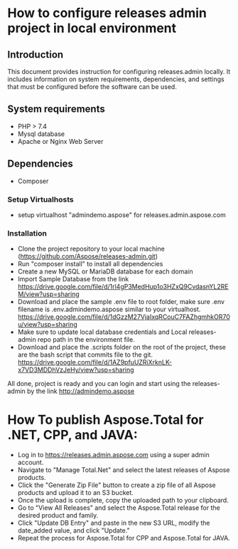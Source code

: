 
# How to configure releases admin project in local environment

## Introduction

This document provides instruction for configuring releases.admin locally. It includes information on system requirements, dependencies, and settings that must be configured before the software can be used.

## System requirements
- PHP > 7.4
- Mysql database
- Apache or Nginx Web Server

## Dependencies
- Composer

### Setup Virtualhosts
- setup virtualhost "admindemo.aspose" for releases.admin.aspose.com

### Installation
- Clone the project repository to your local machine (https://github.com/Aspose/releases-admin.git)
- Run "composer install" to install all dependencies
- Create a new MySQL or MariaDB database for each domain
- Import Sample Database from the link https://drive.google.com/file/d/1rl4gP3MedHup1o3HZxQ9CvdasnYL2REM/view?usp=sharing
- Download and place the sample .env file to root folder, make sure .env filename is .env.admindemo.aspose similar to your virtualhost. https://drive.google.com/file/d/1dGzzM27VjaIxqRCouC7FAZhgmhkOR70u/view?usp=sharing
- Make sure to update local database credentials and Local releases-admin repo path in the environment file.
- Download and place the .scripts folder on the root of the project, these are the bash script that commits file to the git. https://drive.google.com/file/d/1AZ9pfuUZRiXrknLK-x7VD3MDDhVzJeHy/view?usp=sharing

All done, project is ready and you can login and start using the releases-admin by the link http://admindemo.aspose

# How To publish Aspose.Total for .NET, CPP, and JAVA:

- Log in to https://releases.admin.aspose.com using a super admin account.
- Navigate to "Manage Total.Net" and select the latest releases of Aspose products.
- Click the "Generate Zip File" button to create a zip file of all Aspose products and upload it to an S3 bucket.
- Once the upload is complete, copy the uploaded path to your clipboard.
- Go to "View All Releases" and select the Aspose.Total release for the desired product and family.
- Click "Update DB Entry" and paste in the new S3 URL, modify the date_added value, and click "Update."
- Repeat the process for Aspose.Total for CPP and Aspose.Total for JAVA.
